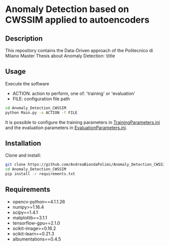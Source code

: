# Anomaly Detection based on CWSSIM applied to autoencoders
## Description
This repository contains the Data-Driven approach of the Politecnico di Milano Master Thesis about Anomaly Detection: \title

## Usage
Execute the software 
* ACTION: action to perform, one of: 'training' or 'evaluation'
* FILE: configuration file path

```sh
cd Anomaly_Detection_CWSSIM
python Main.py -a ACTION -f FILE 
```
It is possible to configure the training parameters in [TrainingParameters.ini](Configuration/TrainingParameters.ini) and the evaluation parameters in [EvaluationParameters.ini](Configuration/EvaluationParameters.ini).


## Installation
Clone and install: 
```sh
git clone https://github.com/AndreaBiondaPolimi/Anomaly_Detection_CWSSIM.git
cd Anomaly_Detection_CWSSIM
pip install -r requirements.txt
```

## Requirements
* opencv-python==4.1.1.26
* numpy>=1.16.4
* scipy==1.4.1
* matplotlib==3.1.1
* tensorflow-gpu==2.1.0
* scikit-image>=0.16.2
* scikit-learn==0.21.3
* albumentations==0.4.5